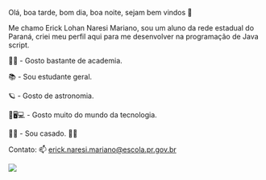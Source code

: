 Olá, boa tarde, bom dia, boa noite, sejam bem vindos 🙈

Me chamo Erick Lohan Naresi Mariano, sou um aluno da rede estadual do Paraná, criei meu perfil aqui para me desenvolver na programação de Java script.

🏋‍♂️ - Gosto bastante de academia.

📚 - Sou estudante geral.

🪐 - Gosto de astronomia.

📱🖥💻 - Gosto muito do mundo da tecnologia.

👰🤵 - Sou casado. 👍🏻

Contato: 📫 erick.naresi.mariano@escola.pr.gov.br


![](https://tenor.com/pt-BR/view/the-spectacular-spider-man-spectacular-spider-man-tssm-spider-man-gif-22317190)



